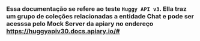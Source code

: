 ### Essa documentação se refere ao teste `Huggy API v3`. Ella traz um grupo de coleções relacionadas a entidade Chat e pode ser acesssa pelo Mock Server da apiary no endereço https://huggyapiv30.docs.apiary.io/#
